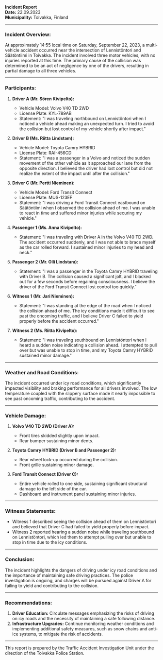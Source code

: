 

**Incident Report**  
**Date:** 22.09.2023  
**Municipality:** Toivakka, Finland  

---

### Incident Overview:  
At approximately 14:55 local time on Saturday, September 22, 2023, a multi-vehicle accident occurred near the intersection of Lennistöntori and Säätöntiimi in Toivakka. The incident involved three motor vehicles, with no injuries reported at this time. The primary cause of the collision was determined to be an act of negligence by one of the drivers, resulting in partial damage to all three vehicles.

---

### Participants:  
1. **Driver A (Mr. Sören Kivipelto):**  
   - Vehicle Model: Volvo V40 TD 2WD  
   - License Plate: KYL-789AB  
   - Statement: "I was traveling northbound on Lennistöntori when I noticed a vehicle ahead making an unexpected turn. I tried to avoid the collision but lost control of my vehicle shortly after impact."

2. **Driver B (Ms. Riitta Lindstam):**  
   - Vehicle Model: Toyota Camry HYBRID  
   - License Plate: RAI-456CD  
   - Statement: "I was a passenger in a Volvo and noticed the sudden movement of the other vehicle as it approached our lane from the opposite direction. I believed the driver had lost control but did not realize the extent of the impact until after the collision."

3. **Driver C (Mr. Pertti Nieminen):**  
   - Vehicle Model: Ford Transit Connect  
   - License Plate: MUS-123EF  
   - Statement: "I was driving a Ford Transit Connect eastbound on Säätöntiimi when I observed the collision ahead of me. I was unable to react in time and suffered minor injuries while securing my vehicle."

4. **Passenger 1 (Ms. Anna Kivipelto):**  
   - Statement: "I was traveling with Driver A in the Volvo V40 TD 2WD. The accident occurred suddenly, and I was not able to brace myself as the car rolled forward. I sustained minor injuries to my head and neck."

5. **Passenger 2 (Mr. Olli Lindstam):**  
   - Statement: "I was a passenger in the Toyota Camry HYBRID traveling with Driver B. The collision caused a significant jolt, and I blacked out for a few seconds before regaining consciousness. I believe the driver of the Ford Transit Connect lost control too quickly."

6. **Witness 1 (Mr. Jari Nieminen):**  
   - Statement: "I was standing at the edge of the road when I noticed the collision ahead of me. The icy conditions made it difficult to see past the oncoming traffic, and I believe Driver C failed to yield properly before the accident occurred."

7. **Witness 2 (Ms. Riitta Kivipelto):**  
   - Statement: "I was traveling southbound on Lennistöntori when I heard a sudden noise indicating a collision ahead. I attempted to pull over but was unable to stop in time, and my Toyota Camry HYBRID sustained minor damage."

---

### Weather and Road Conditions:  
The incident occurred under icy road conditions, which significantly impacted visibility and braking performance for all drivers involved. The low temperature coupled with the slippery surface made it nearly impossible to see past oncoming traffic, contributing to the accident.

---

### Vehicle Damage:  
1. **Volvo V40 TD 2WD (Driver A):**  
   - Front tires skidded slightly upon impact.  
   - Rear bumper sustaining minor dents.  

2. **Toyota Camry HYBRID (Driver B and Passenger 2):**  
   - Rear wheel lock-up occurred during the collision.  
   - Front grille sustaining minor damage.  

3. **Ford Transit Connect (Driver C):**  
   - Entire vehicle rolled to one side, sustaining significant structural damage to the left side of the car.  
   - Dashboard and instrument panel sustaining minor injuries.

---

### Witness Statements:  
- Witness 1 described seeing the collision ahead of them on Lennistöntori and believed that Driver C had failed to yield properly before impact.  
- Witness 2 reported hearing a sudden noise while traveling southbound on Lennistöntori, which led them to attempt pulling over but unable to stop in time due to the icy conditions.

---

### Conclusion:  
The incident highlights the dangers of driving under icy road conditions and the importance of maintaining safe driving practices. The police investigation is ongoing, and charges will be pursued against Driver A for failing to yield and contributing to the collision.

---

### Recommendations:  
1. **Driver Education:** Circulate messages emphasizing the risks of driving on icy roads and the necessity of maintaining a safe following distance.  
2. **Infrastructure Upgrades:** Continue monitoring weather conditions and implementing additional safety measures, such as snow chains and anti-ice systems, to mitigate the risk of accidents.

--- 

This report is prepared by the Traffic Accident Investigation Unit under the direction of the Toivakka Police Station.